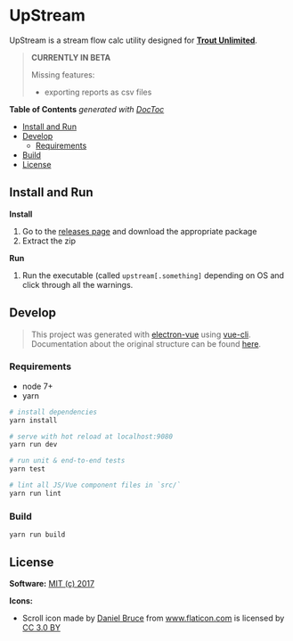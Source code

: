 # UpStream

<p>
  UpStream is a stream flow calc utility designed for <a href="http://www.tu.org/"><b>Trout Unlimited</b></a>.
</p>


> **CURRENTLY IN BETA**
>
>Missing features:
>  - exporting reports as csv files

<!-- START doctoc generated TOC please keep comment here to allow auto update -->
<!-- DON'T EDIT THIS SECTION, INSTEAD RE-RUN doctoc TO UPDATE -->
**Table of Contents**  *generated with [DocToc](https://github.com/thlorenz/doctoc)*

- [Install and Run](#install-and-run)
- [Develop](#develop)
  - [Requirements](#requirements)
- [Build](#build)
- [License](#license)

<!-- END doctoc generated TOC please keep comment here to allow auto update -->


## Install and Run

**Install**

1. Go to the [releases page](https://github.com/mijdavis2/upstream/releases)
and download the appropriate package
1. Extract the zip

**Run**

1. Run the executable (called `upstream[.something]` depending on OS and click through all the warnings.

## Develop

> This project was generated with [electron-vue](https://github.com/SimulatedGREG/electron-vue) using [vue-cli](https://github.com/vuejs/vue-cli). Documentation about the original structure can be found [here](https://simulatedgreg.gitbooks.io/electron-vue/content/index.html).


### Requirements

- node 7+
- yarn

``` bash
# install dependencies
yarn install

# serve with hot reload at localhost:9080
yarn run dev

# run unit & end-to-end tests
yarn test

# lint all JS/Vue component files in `src/`
yarn run lint

```

### Build

```
yarn run build
```

## License

**Software:** [MIT (c) 2017](LICENSE)


**Icons:**

- <p class="source">Scroll icon made by <a href="http://www.flaticon.com/authors/daniel-bruce" title="Daniel Bruce">Daniel Bruce</a> from <a href="http://www.flaticon.com" title="Flaticon">www.flaticon.com</a> is licensed by <a href="http://creativecommons.org/licenses/by/3.0/" title="Creative Commons BY 3.0" target="_blank">CC 3.0 BY</a></p>
